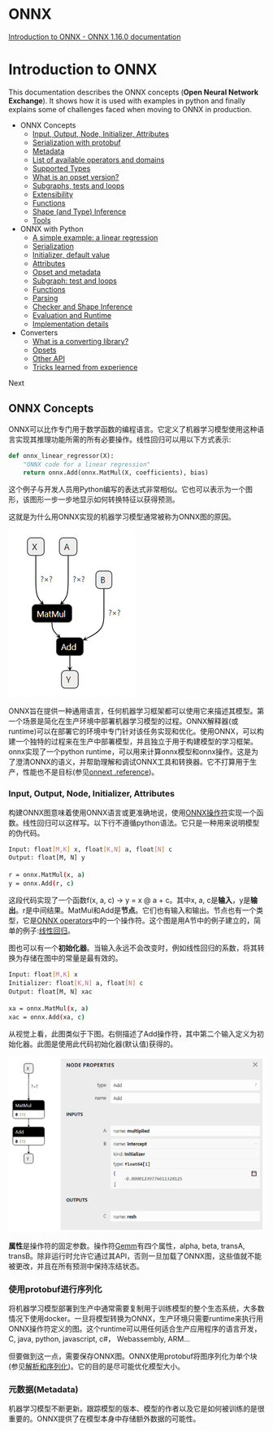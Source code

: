 # ONNX



[Introduction to ONNX - ONNX 1.16.0 documentation](https://onnx.ai/onnx/intro/)



# Introduction to ONNX

This documentation describes the ONNX concepts (**Open Neural Network Exchange**). It shows how it is used with examples in python and finally explains some of challenges faced when moving to ONNX in production.

- ONNX Concepts
  - [Input, Output, Node, Initializer, Attributes](https://onnx.ai/onnx/intro/concepts.html#input-output-node-initializer-attributes)
  - [Serialization with protobuf](https://onnx.ai/onnx/intro/concepts.html#serialization-with-protobuf)
  - [Metadata](https://onnx.ai/onnx/intro/concepts.html#metadata)
  - [List of available operators and domains](https://onnx.ai/onnx/intro/concepts.html#list-of-available-operators-and-domains)
  - [Supported Types](https://onnx.ai/onnx/intro/concepts.html#supported-types)
  - [What is an opset version?](https://onnx.ai/onnx/intro/concepts.html#what-is-an-opset-version)
  - [Subgraphs, tests and loops](https://onnx.ai/onnx/intro/concepts.html#subgraphs-tests-and-loops)
  - [Extensibility](https://onnx.ai/onnx/intro/concepts.html#extensibility)
  - [Functions](https://onnx.ai/onnx/intro/concepts.html#functions)
  - [Shape (and Type) Inference](https://onnx.ai/onnx/intro/concepts.html#shape-and-type-inference)
  - [Tools](https://onnx.ai/onnx/intro/concepts.html#tools)
- ONNX with Python
  - [A simple example: a linear regression](https://onnx.ai/onnx/intro/python.html#a-simple-example-a-linear-regression)
  - [Serialization](https://onnx.ai/onnx/intro/python.html#serialization)
  - [Initializer, default value](https://onnx.ai/onnx/intro/python.html#initializer-default-value)
  - [Attributes](https://onnx.ai/onnx/intro/python.html#attributes)
  - [Opset and metadata](https://onnx.ai/onnx/intro/python.html#opset-and-metadata)
  - [Subgraph: test and loops](https://onnx.ai/onnx/intro/python.html#subgraph-test-and-loops)
  - [Functions](https://onnx.ai/onnx/intro/python.html#functions)
  - [Parsing](https://onnx.ai/onnx/intro/python.html#parsing)
  - [Checker and Shape Inference](https://onnx.ai/onnx/intro/python.html#checker-and-shape-inference)
  - [Evaluation and Runtime](https://onnx.ai/onnx/intro/python.html#evaluation-and-runtime)
  - [Implementation details](https://onnx.ai/onnx/intro/python.html#implementation-details)
- Converters
  - [What is a converting library?](https://onnx.ai/onnx/intro/converters.html#what-is-a-converting-library)
  - [Opsets](https://onnx.ai/onnx/intro/converters.html#opsets)
  - [Other API](https://onnx.ai/onnx/intro/converters.html#other-api)
  - [Tricks learned from experience](https://onnx.ai/onnx/intro/converters.html#tricks-learned-from-experience)

Next

## ONNX Concepts

ONNX可以比作专门用于数学函数的编程语言。它定义了机器学习模型使用这种语言实现其推理功能所需的所有必要操作。线性回归可以用以下方式表示:

```python
def onnx_linear_regressor(X):
    "ONNX code for a linear regression"
    return onnx.Add(onnx.MatMul(X, coefficients), bias)
```

这个例子与开发人员用Python编写的表达式非常相似。它也可以表示为一个图形，该图形一步一步地显示如何转换特征以获得预测。

这就是为什么用ONNX实现的机器学习模型通常被称为ONNX图的原因。

![image-20231106223221349](ONNX.assets/image-20231106223221349.png)



ONNX旨在提供一种通用语言，任何机器学习框架都可以使用它来描述其模型。第一个场景是简化在生产环境中部署机器学习模型的过程。ONNX解释器(或runtime)可以在部署它的环境中专门针对该任务实现和优化。使用ONNX，可以构建一个独特的过程来在生产中部署模型，并且独立于用于构建模型的学习框架。onnx实现了一个python runtime，可以用来计算onnx模型和onnx操作。这是为了澄清ONNX的语义，并帮助理解和调试ONNX工具和转换器。它不打算用于生产，性能也不是目标(参见[onnext .reference](https://onnx.ai/onnx/api/reference.html#l-reference-implementation))。

### Input, Output, Node, Initializer, Attributes

构建ONNX图意味着使用ONNX语言或更准确地说，使用[ONNX操作符](https://onnx.ai/onnx/operators/index.html#l-onnx-operators)实现一个函数。线性回归可以这样写。以下行不遵循python语法。它只是一种用来说明模型的伪代码。

```bash
Input: float[M,K] x, float[K,N] a, float[N] c
Output: float[M, N] y

r = onnx.MatMul(x, a)
y = onnx.Add(r, c)
```

这段代码实现了一个函数f(x, a, c) -> y = x @ a + c。其中x, a, c是**输入**，y是**输出**。r是中间结果。MatMul和Add是**节点**。它们也有输入和输出。节点也有一个类型，它是[ONNX operators](https://onnx.ai/onnx/operators/index.html#l-onnx-operators)中的一个操作符。这个图是用A节中的例子建立的，简单的例子:[线性回归](https://onnx.ai/onnx/intro/python.html#l-onnx-linear-regression-onnx-api)。

图也可以有一个**初始化器**。当输入永远不会改变时，例如线性回归的系数，将其转换为存储在图中的常量是最有效的。

```bash
Input: float[M,K] x
Initializer: float[K,N] a, float[N] c
Output: float[M, N] xac

xa = onnx.MatMul(x, a)
xac = onnx.Add(xa, c)
```

从视觉上看，此图类似于下图。右侧描述了Add操作符，其中第二个输入定义为初始化器。此图是使用此代码初始化器(默认值)获得的。

![image-20231106224622100](ONNX.assets/image-20231106224622100.png)

**属性**是操作符的固定参数。操作符[Gemm](https://onnx.ai/onnx/operators/onnx__Gemm.html#l-onnx-doc-gemm)有四个属性，alpha, beta, transA, transB。除非运行时允许它通过其API，否则一旦加载了ONNX图，这些值就不能被更改，并且在所有预测中保持冻结状态。

### 使用protobuf进行序列化

将机器学习模型部署到生产中通常需要复制用于训练模型的整个生态系统，大多数情况下使用docker。一旦将模型转换为ONNX，生产环境只需要runtime来执行用ONNX操作符定义的图。这个runtime可以用任何适合生产应用程序的语言开发，C, java, python, javascript, c#， Webassembly, ARM…

但要做到这一点，需要保存ONNX图。ONNX使用protobuf将图序列化为单个块(参见[解析和序列化](https://developers.google.com/protocol-buffers/docs/pythontutorial#parsing-and-serialization))。它的目的是尽可能优化模型大小。



### 元数据(Metadata)

机器学习模型不断更新。跟踪模型的版本、模型的作者以及它是如何被训练的是很重要的。ONNX提供了在模型本身中存储额外数据的可能性。









































